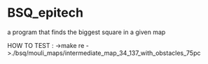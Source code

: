 # BSQ_epitech
a program that finds the biggest square in a given map

HOW TO TEST :
  ->make re
  ->./bsq/mouli_maps/intermediate_map_34_137_with_obstacles_75pc
  
